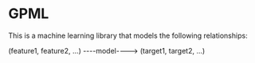 # GPML
This is a machine learning library that models the following relationships:

(feature1, feature2, ...) ----model----> (target1, target2, ...)
